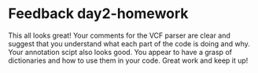 # Feedback day2-homework

This all looks great! Your comments for the VCF parser are clear and suggest that you understand what each part of the code is doing and why. Your annotation scipt also looks good. You appear to have a grasp of dictionaries and how to use them in your code. Great work and keep it up!